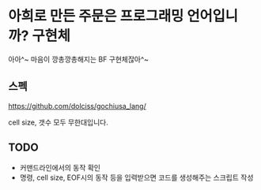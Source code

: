 # 아희로 만든 주문은 프로그래밍 언어입니까? 구현체

아아^~ 마음이 깡총깡총해지는 BF 구현체잖아^~

## 스펙

https://github.com/dolciss/gochiusa_lang/

cell size, 갯수 모두 무한대입니다.

## TODO

* 커맨드라인에서의 동작 확인
* 명령, cell size, EOF시의 동작 등을 입력받으면 코드를 생성해주는 스크립트 작성
